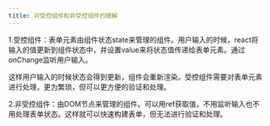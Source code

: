 ```yaml
---
title: 对受控组件和非受控组件的理解
---
```

1.受控组件：表单元素由组件状态state来管理的组件。用户输入的时候，react将输入的值更新到组件状态中，并设置value来将状态值传递给表单元素。通过onChange监听用户输入。

这样用户输入的时候状态会得到更新，组件会重新渲染。受控组件需要对表单元素进行处理，更为繁琐，但可以更方便的验证和处理。

2.非受控组件：由DOM节点来管理的组件。可以用ref获取值，不用监听输入也不用处理表单状态。这样就可以快速构建表单，但无法进行验证和处理。